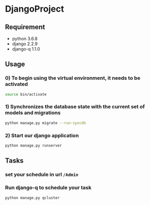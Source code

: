 # DjangoProject

## Requirement
* python 3.6.8
* django 2.2.9
* django-q 1.1.0

## Usage

### 0) To begin using the virtual environment, it needs to be activated
```bash
source bin/activate
```

### 1) Synchronizes the database state with the current set of models and migrations
```bash
python manage.py migrate --run-syncdb

```
### 2) Start our django application
```bash
python manage.py runserver
```

## Tasks

### set your schedule in url `/Admin`


### Run django-q to schedule your task
```bash
python manage.py qcluster
```




